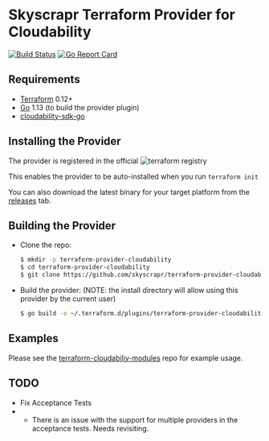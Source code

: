 # Skyscrapr Terraform Provider for Cloudability

[![Build Status](https://travis-ci.com/skyscrapr/terraform-provider-cloudability.svg?branch=master)](https://travis-ci.com/skyscrapr/terraform-provider-cloudability)
[![Go Report Card](https://goreportcard.com/badge/github.com/skyscrapr/terraform-provider-cloudability)](https://goreportcard.com/report/github.com/skyscrapr/terraform-provider-cloudability)

## Requirements

- [Terraform](https://www.terraform.io/downloads.html) 0.12+
- [Go](https://golang.org/doc/install) 1.13 (to build the provider plugin)
- [cloudability-sdk-go](https://github.com/skyscrapr/cloudability-sdk-go) 

## Installing the Provider

The provider is registered in the official ![terraform registry](https://registry.terraform.io/providers/skyscrapr/cloudability/latest) 

This enables the provider to be auto-installed when you run ```terraform init```

You can also download the latest binary for your target platform from the [releases](https://github.com/skyscrapr/terraform-provider-cloudability/releases) tab.

## Building the Provider

- Clone the repo:
    ```sh
    $ mkdir -p terraform-provider-cloudability
    $ cd terraform-provider-cloudability
    $ git clone https://github.com/skyscrapr/terraform-provider-cloudability
    ```

- Build the provider: (NOTE: the install directory will allow using this provider by the current user)
    ```sh
    $ go build -o ~/.terraform.d/plugins/terraform-provider-cloudability
    ```

## Examples

Please see the [terraform-cloudabiliy-modules](https://github.com/skyscrapr/terraform-cloudability-modules) repo for example usage.

## TODO

- Fix Acceptance Tests 
- - There is an issue with the support for multiple providers in the acceptance tests. Needs revisiting.
